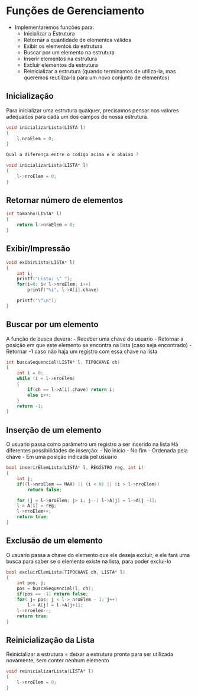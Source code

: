 # Funções de Gerenciamento

- Implementaremos funções para:
    - Inicializar a Estrutura
    - Retornar a quantidade de elementos válidos
    - Exibir os elementos da estrutura
    - Buscar por um elemento na estrutura
    - Inserir elementos na estrutura
    - Excluir elementos da estrutura
    - Reinicializar a estrutura (quando terminamos de utiliza-la, mas queremos reutiliza-la para um novo conjunto de elementos)


## Inicialização

Para inicializar uma estrutura qualquer, precisamos pensar nos valores adequados para cada um dos campos de nossa estrutura.

```C
void inicializarLista(LISTA l)
{
    l.nroElem = 0;
}

Qual a diferença entre o codigo acima e o abaixo ?

void inicializarLista(LISTA* l)
{
    l->nroElem = 0;
}
```

## Retornar número de elementos

```C
int tamanho(LISTA* l)
{
    return l->nroElem = 0;
}
```

## Exibir/Impressão

```C
void exibirLista(LISTA* l)
{
    int i;
    printf("Lista: \" ");
    for(i=0; i< l->nroElem; i++)
        printf("%i", l->A[i].chave)

    printf("\"\n");
}
```
## Buscar por um elemento

A função de busca devera:
    - Receber uma chave do usuario
    - Retornar a posição em que este elemento se encontra na lista (caso seja encontrado)
    - Retornar -1 caso não haja um registro com essa chave na lista

```C
int buscaSequencial(LISTA* l, TIPOCHAVE ch)
{
    int i = 0;
    while (i < l->nroElem)
    {
        if(ch == l->A[i].chave) return i;
        else i++;
    }
    return -1;
}
```

## Inserção de um elemento

O usuario passa como parâmetro um registro a ser inserido na lista
Há diferentes possibilidades de inserção:
    - No inicio
    - No fim
    - Ordenada pela chave
    - Em uma posição indicada pel usuario

```C
bool inserirElemLista(LISTA* l, REGISTRO reg, int i)
{
    int j;
    if((l->nroElem == MAX) || (i < 0) || (i > l->nroElem))
        return false;

    for (j = l->nroElem; j> i; j--) l->A[j] = l->A[j -1];
    l-> A[i] = reg;
    l->nroElem++;
    return true;
}
```

## Exclusão de um elemento

O usuario passa a chave do elemento que ele deseja excluir, e ele fará uma busca para saber se o elemento existe na lista, para poder exclui-lo

```C
bool excluirElemLista(TIPOCHAVE ch, LISTA* l)
{
    int pos, j;
    pos = buscaSequencial(l, ch);
    if(pos == -1) return false;
    for( j= pos; j < l-> nroElem - 1; j++)
        l-> A[j] = l->A[j+1];
    l->nroelem--;
    return true;
}
```

## Reinicialização da Lista

Reinicializar a estrutura = deixar a estrutura pronta para ser utilizada novamente, sem conter nenhum elemento

```C
void reinicializarLista(LISTA* l)
{
    l->nroElem = 0;
}
```